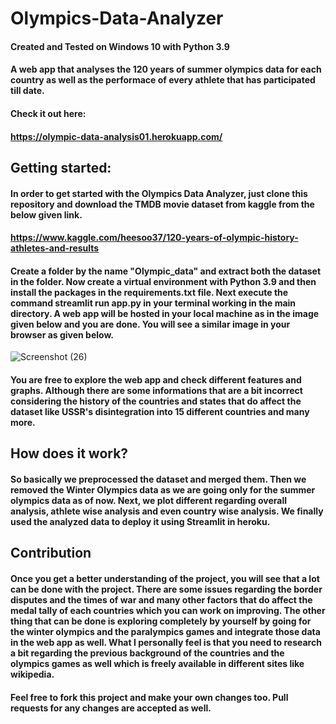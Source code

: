# Olympics-Data-Analyzer

#### Created and Tested on Windows 10 with Python 3.9

#### A web app that analyses the 120 years of summer olympics data for each country as well as the performace of every athlete that has participated till date.

#### Check it out here:

#### https://olympic-data-analysis01.herokuapp.com/

## Getting started:

#### In order to get started with the Olympics Data Analyzer, just clone this repository and download the TMDB movie dataset from kaggle from the below given link.

#### https://www.kaggle.com/heesoo37/120-years-of-olympic-history-athletes-and-results

#### Create a folder by the name "Olympic_data" and extract both the dataset in the folder. Now create a virtual environment with Python 3.9 and then install the packages in the requirements.txt file. Next execute the command streamlit run app.py in your terminal working in the main directory. A web app will be hosted in your local machine as in the image given below and you are done. You will see a similar image in your browser as given below.

![Screenshot (26)](https://user-images.githubusercontent.com/59216663/136691165-74ce42a8-95ec-41e3-8411-9f79983aac3a.png)

#### You are free to explore the web app and check different features and graphs. Although there are some informations that are a bit incorrect considering the history of the countries and states that do affect the dataset like USSR's disintegration into 15 different countries and many more.

## How does it work?

#### So basically we preprocessed the dataset and merged them. Then we removed the Winter Olympics data as we are going only for the summer olympics data as of now. Next, we plot different regarding overall analysis, athlete wise analysis and even country wise analysis. We finally used the analyzed data to deploy it using Streamlit in heroku.

## Contribution

#### Once you get a better understanding of the project, you will see that a lot can be done with the project. There are some issues regarding the border disputes and the times of war and many other factors that do affect the medal tally of each countries which you can work on improving. The other thing that can be done is exploring completely by yourself by going for the winter olympics and the paralympics games and integrate those data in the web app as well. What I personally feel is that you need to research a bit regarding the previous background of the countries and the olympics games as well which is freely available in different sites like wikipedia.

#### Feel free to fork this project and make your own changes too. Pull requests for any changes are accepted as well.
